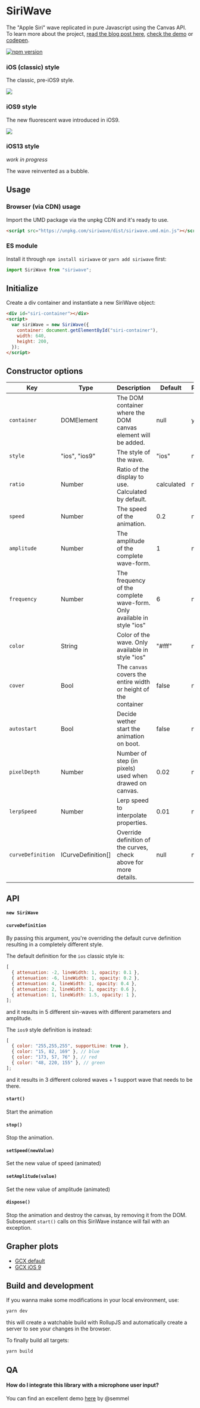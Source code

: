 # SiriWave

The "Apple Siri" wave replicated in pure Javascript using the Canvas API. To learn more about the project, [read the blog post here](https://dev.to/kopiro/how-i-built-the-siriwavejs-library-a-look-at-the-math-and-the-code-l0o), [check the demo](http://kopiro.github.io/siriwave) or [codepen](https://codepen.io/kopiro/pen/oNYepEb).

[![npm version](https://badge.fury.io/js/siriwave.svg)](https://badge.fury.io/js/siriwave)

### iOS (classic) style

The classic, pre-iOS9 style.

<img src="etc/classic.gif" />

### iOS9 style

The new fluorescent wave introduced in iOS9.

<img src="etc/ios9.gif" />

### iOS13 style

_work in progress_

The wave reinvented as a bubble.

## Usage

### Browser (via CDN) usage

Import the UMD package via the unpkg CDN and it's ready to use.

```html
<script src="https://unpkg.com/siriwave/dist/siriwave.umd.min.js"></script>
```

### ES module

Install it through `npm install siriwave` or `yarn add siriwave` first:

```js
import SiriWave from "siriwave";
```

## Initialize

Create a div container and instantiate a new SiriWave object:

```html
<div id="siri-container"></div>
<script>
  var siriWave = new SiriWave({
    container: document.getElementById("siri-container"),
    width: 640,
    height: 200,
  });
</script>
```

## Constructor options

| Key               | Type               | Description                                                            | Default    | Required |
| ----------------- | ------------------ | ---------------------------------------------------------------------- | ---------- | -------- |
| `container`       | DOMElement         | The DOM container where the DOM canvas element will be added.          | null       | yes      |
| `style`           | "ios", "ios9"      | The style of the wave.                                                 | "ios"      | no       |
| `ratio`           | Number             | Ratio of the display to use. Calculated by default.                    | calculated | no       |
| `speed`           | Number             | The speed of the animation.                                            | 0.2        | no       |
| `amplitude`       | Number             | The amplitude of the complete wave-form.                               | 1          | no       |
| `frequency`       | Number             | The frequency of the complete wave-form. Only available in style "ios" | 6          | no       |
| `color`           | String             | Color of the wave. Only available in style "ios"                       | "#fff"     | no       |
| `cover`           | Bool               | The `canvas` covers the entire width or height of the container        | false      | no       |
| `autostart`       | Bool               | Decide wether start the animation on boot.                             | false      | no       |
| `pixelDepth`      | Number             | Number of step (in pixels) used when drawed on canvas.                 | 0.02       | no       |
| `lerpSpeed`       | Number             | Lerp speed to interpolate properties.                                  | 0.01       | no       |
| `curveDefinition` | ICurveDefinition[] | Override definition of the curves, check above for more details.       | null       | no       |

## API

#### `new SiriWave`

#### `curveDefinition`

By passing this argument, you're overriding the default curve definition resulting in a completely different style.

The default definition for the `ios` classic style is:

```js
[
  { attenuation: -2, lineWidth: 1, opacity: 0.1 },
  { attenuation: -6, lineWidth: 1, opacity: 0.2 },
  { attenuation: 4, lineWidth: 1, opacity: 0.4 },
  { attenuation: 2, lineWidth: 1, opacity: 0.6 },
  { attenuation: 1, lineWidth: 1.5, opacity: 1 },
];
```

and it results in 5 different sin-waves with different parameters and amplitude.

The `ios9` style definition is instead:

```js
[
  { color: "255,255,255", supportLine: true },
  { color: "15, 82, 169" }, // blue
  { color: "173, 57, 76" }, // red
  { color: "48, 220, 155" }, // green
];
```

and it results in 3 different colored waves + 1 support wave that needs to be there.

#### `start()`

Start the animation

#### `stop()`

Stop the animation.

#### `setSpeed(newValue)`

Set the new value of speed (animated)

#### `setAmplitude(value)`

Set the new value of amplitude (animated)

#### `dispose()`

Stop the animation and destroy the canvas, by removing it from the DOM.
Subsequent `start()` calls on this SiriWave instance will fail with an exception.

## Grapher plots

- [GCX default](etc/gcx/default.gcx)
- [GCX iOS 9](etc/gcx/ios9.gcx)

## Build and development

If you wanna make some modifications in your local environment, use:

```sh
yarn dev
```

this will create a watchable build with RollupJS and automatically create a server to see your changes in the browser.

To finally build all targets:

```sh
yarn build
```

## QA

#### How do I integrate this library with a microphone user input?

You can find an excellent demo [here](https://jsitor.com/PPQtOp9Yp) by @semmel
